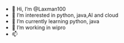 - 👋 Hi, I’m @Laxman100
- 👀 I’m interested in python, java,AI and cloud
- 🌱 I’m currently learning python, java 
- 💞️ I’m working in wipro 
- 📫

<!---
Laxman100/Laxman100 is a ✨ special ✨ repository because its `README.md` (this file) appears on your GitHub profile.
You can click the Preview link to take a look at your changes.
--->
